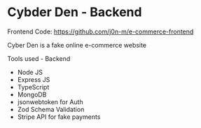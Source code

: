 # Cybder Den - Backend

Frontend Code: https://github.com/j0n-m/e-commerce-frontend

Cyber Den is a fake online e-commerce website

Tools used - Backend
- Node JS
- Express JS
- TypeScript
- MongoDB
- jsonwebtoken for Auth
- Zod Schema Validation
- Stripe API for fake payments

